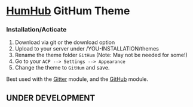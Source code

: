 # [HumHub](https://www.humhub.org) GitHum Theme

### Installation/Acticate
1. Download via git or the download option
2. Upload to your server under /YOU-INSTALLATION/themes
3. Rename the theme folder `GitHum` (Note: May not be needed for some!)
4. Go to your `ACP --> Settings --> Appearance`
5. Change the theme to `GitHum` and save.

Best used with the [Gitter](https://github.com/GreenVolume/humhub-gitter-module) module, and the [GitHub]() module.

## UNDER DEVELOPMENT
